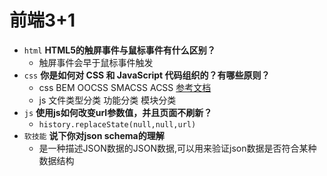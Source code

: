 # 前端3+1
- `html` **HTML5的触屏事件与鼠标事件有什么区别？**
  - 触屏事件会早于鼠标事件触发
- `css` **你是如何对 CSS 和 JavaScript 代码组织的？有哪些原则？**
  - css BEM OOCSS SMACSS ACSS [参考文档](https://blog.csdn.net/liwenfei123/article/details/77929527 )
  - js 文件类型分类 功能分类 模块分类
- `js` **使用js如何改变url参数值，并且页面不刷新？**
  - `history.replaceState(null,null,url)`
- `软技能` **说下你对json schema的理解**
  - 是一种描述JSON数据的JSON数据,可以用来验证json数据是否符合某种数据结构